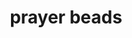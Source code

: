 ---
layout: objects
title: prayer beads
emoji: prayer_beads
permalink: 📿.html
image: assets/img/3moji/prayer_beads.png
---